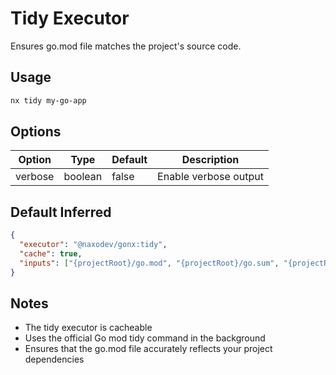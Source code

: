 # Tidy Executor

Ensures go.mod file matches the project's source code.

## Usage

```bash
nx tidy my-go-app
```

## Options

| Option  | Type    | Default | Description           |
| ------- | ------- | ------- | --------------------- |
| verbose | boolean | false   | Enable verbose output |

## Default Inferred

```json
{
  "executor": "@naxodev/gonx:tidy",
  "cache": true,
  "inputs": ["{projectRoot}/go.mod", "{projectRoot}/go.sum", "{projectRoot}/**/*.{go}"]
}
```

## Notes

- The tidy executor is cacheable
- Uses the official Go mod tidy command in the background
- Ensures that the go.mod file accurately reflects your project dependencies
